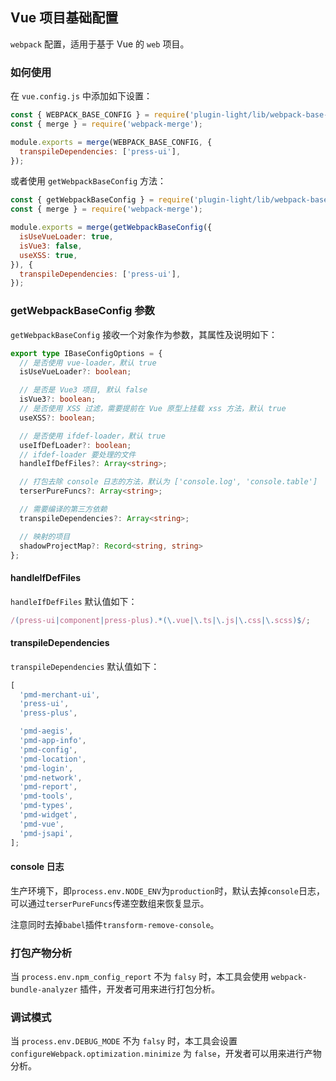 ## Vue 项目基础配置

`webpack` 配置，适用于基于 Vue 的 `web` 项目。

### 如何使用

在 `vue.config.js` 中添加如下设置：

```js
const { WEBPACK_BASE_CONFIG } = require('plugin-light/lib/webpack-base-config');
const { merge } = require('webpack-merge');

module.exports = merge(WEBPACK_BASE_CONFIG, {
  transpileDependencies: ['press-ui'],
});
```

或者使用 `getWebpackBaseConfig` 方法：



```js
const { getWebpackBaseConfig } = require('plugin-light/lib/webpack-base-config');
const { merge } = require('webpack-merge');

module.exports = merge(getWebpackBaseConfig({
  isUseVueLoader: true,
  isVue3: false,
  useXSS: true,
}), {
  transpileDependencies: ['press-ui'],
});
```

### getWebpackBaseConfig 参数

`getWebpackBaseConfig` 接收一个对象作为参数，其属性及说明如下：

```ts
export type IBaseConfigOptions = {
  // 是否使用 vue-loader，默认 true
  isUseVueLoader?: boolean;

  // 是否是 Vue3 项目, 默认 false
  isVue3?: boolean;
  // 是否使用 XSS 过滤，需要提前在 Vue 原型上挂载 xss 方法，默认 true
  useXSS?: boolean;

  // 是否使用 ifdef-loader，默认 true
  useIfDefLoader?: boolean;
  // ifdef-loader 要处理的文件
  handleIfDefFiles?: Array<string>;

  // 打包去除 console 日志的方法，默认为 ['console.log', 'console.table']
  terserPureFuncs?: Array<string>;

  // 需要编译的第三方依赖
  transpileDependencies?: Array<string>;

  // 映射的项目
  shadowProjectMap?: Record<string, string>
};
```

#### handleIfDefFiles

`handleIfDefFiles` 默认值如下：

```ts
/(press-ui|component|press-plus).*(\.vue|\.ts|\.js|\.css|\.scss)$/;
```


#### transpileDependencies

`transpileDependencies` 默认值如下：

```ts
[
  'pmd-merchant-ui',
  'press-ui',
  'press-plus',

  'pmd-aegis',
  'pmd-app-info',
  'pmd-config',
  'pmd-location',
  'pmd-login',
  'pmd-network',
  'pmd-report',
  'pmd-tools',
  'pmd-types',
  'pmd-widget',
  'pmd-vue',
  'pmd-jsapi',
];
```

#### console 日志

生产环境下，即`process.env.NODE_ENV`为`production`时，默认去掉`console`日志，可以通过`terserPureFuncs`传递空数组来恢复显示。

注意同时去掉`babel`插件`transform-remove-console`。

### 打包产物分析

当 `process.env.npm_config_report` 不为 `falsy` 时，本工具会使用 `webpack-bundle-analyzer` 插件，开发者可用来进行打包分析。

### 调试模式

当 `process.env.DEBUG_MODE` 不为 `falsy` 时，本工具会设置 `configureWebpack.optimization.minimize` 为 `false`，开发者可以用来进行产物分析。
